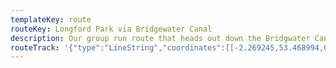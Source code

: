 ```yaml
---
templateKey: route
routeKey: Longford Park via Bridgewater Canal
description: Our group run route that heads out down the Bridgwater Canal to Throstle's Nest, then heads past Old Trafford Cricket Ground, through Longford Park before returning on the canal via Edge Lane
routeTrack: '{"type":"LineString","coordinates":[[-2.269245,53.468994,0],[-2.269295,53.468878,0],[-2.269423,53.46871,0],[-2.269626,53.468563,0],[-2.269816,53.468449,0],[-2.270071,53.468336,0],[-2.270307,53.468219,0],[-2.270537,53.468098,0],[-2.27075,53.467968,0],[-2.270974,53.467808,0],[-2.271186,53.467642,0],[-2.271392,53.467482,0],[-2.27158,53.467335,0],[-2.271751,53.467177,0],[-2.271888,53.467058,0],[-2.272085,53.466915,0],[-2.272329,53.466796,0],[-2.272574,53.466719,0],[-2.272729,53.466651,0],[-2.272984,53.466524,0],[-2.27323,53.466398,0],[-2.273472,53.466275,0],[-2.273701,53.466165,0],[-2.273982,53.466048,0],[-2.274262,53.465926,0],[-2.274424,53.465854,0],[-2.274683,53.46576,0],[-2.274992,53.465662,0],[-2.27527,53.465581,0],[-2.275531,53.465483,0],[-2.275841,53.465402,0],[-2.276148,53.465316,0],[-2.276456,53.465239,0],[-2.276758,53.465174,0],[-2.276937,53.465125,0],[-2.277268,53.465056,0],[-2.277559,53.464996,0],[-2.277856,53.464948,0],[-2.278172,53.464867,0],[-2.278505,53.464812,0],[-2.27884,53.464764,0],[-2.279163,53.464704,0],[-2.279489,53.464634,0],[-2.279773,53.464572,0],[-2.280096,53.46449,0],[-2.280416,53.464424,0],[-2.280655,53.464381,0],[-2.280974,53.464329,0],[-2.281284,53.464269,0],[-2.281474,53.464227,0],[-2.281603,53.464205,0],[-2.281727,53.464192,0],[-2.282039,53.464145,0],[-2.282223,53.464167,0],[-2.28236,53.464338,0],[-2.28265,53.46438,0],[-2.282788,53.464405,0],[-2.283072,53.464502,0],[-2.283151,53.46449,0],[-2.283197,53.464454,0],[-2.283032,53.464288,0],[-2.282894,53.4642,0],[-2.282676,53.464055,0],[-2.282521,53.463971,0],[-2.282239,53.463868,0],[-2.281955,53.463794,0],[-2.2819,53.463753,0],[-2.281921,53.463696,0],[-2.281998,53.463645,0],[-2.282014,53.463607,0],[-2.281993,53.463426,0],[-2.282004,53.463404,0],[-2.282027,53.463368,0],[-2.281955,53.463288,0],[-2.281976,53.463087,0],[-2.28193,53.462907,0],[-2.281885,53.462742,0],[-2.281862,53.462649,0],[-2.281809,53.462462,0],[-2.281737,53.462257,0],[-2.28166,53.462055,0],[-2.281585,53.461845,0],[-2.281551,53.46165,0],[-2.281501,53.461461,0],[-2.281353,53.4613,0],[-2.281166,53.461163,0],[-2.281339,53.461014,0],[-2.281573,53.460862,0],[-2.281748,53.460732,0],[-2.281987,53.460606,0],[-2.282219,53.460475,0],[-2.282335,53.460417,0],[-2.282584,53.4603,0],[-2.282833,53.460166,0],[-2.283045,53.460064,0],[-2.283172,53.460015,0],[-2.283434,53.459904,0],[-2.283665,53.45978,0],[-2.283794,53.459733,0],[-2.284044,53.459618,0],[-2.284167,53.459553,0],[-2.284402,53.45942,0],[-2.284634,53.459301,0],[-2.284835,53.459204,0],[-2.285091,53.459081,0],[-2.285352,53.458963,0],[-2.285572,53.458821,0],[-2.285824,53.458699,0],[-2.286093,53.458595,0],[-2.286384,53.458516,0],[-2.286642,53.458399,0],[-2.286872,53.458267,0],[-2.287113,53.45815,0],[-2.287367,53.45804,0],[-2.287636,53.45791,0],[-2.287872,53.457795,0],[-2.288144,53.457669,0],[-2.288378,53.457551,0],[-2.288672,53.457446,0],[-2.288915,53.457335,0],[-2.289207,53.457221,0],[-2.289442,53.45708,0],[-2.289714,53.456967,0],[-2.289962,53.456863,0],[-2.290166,53.45679,0],[-2.290459,53.456674,0],[-2.290729,53.456581,0],[-2.291018,53.456473,0],[-2.291061,53.456292,0],[-2.290942,53.456127,0],[-2.290716,53.455969,0],[-2.290526,53.455808,0],[-2.290317,53.455677,0],[-2.290109,53.455512,0],[-2.28993,53.45536,0],[-2.289721,53.455218,0],[-2.289517,53.455078,0],[-2.28932,53.45493,0],[-2.289129,53.454763,0],[-2.288931,53.454608,0],[-2.288707,53.45445,0],[-2.288512,53.454311,0],[-2.288351,53.4542,0],[-2.288158,53.454036,0],[-2.287994,53.453878,0],[-2.287822,53.453707,0],[-2.287622,53.453535,0],[-2.287503,53.453432,0],[-2.287338,53.453275,0],[-2.28717,53.453116,0],[-2.287191,53.453022,0],[-2.287325,53.452957,0],[-2.287415,53.45283,0],[-2.28744,53.452797,0],[-2.287461,53.452766,0],[-2.28748,53.45258,0],[-2.28732,53.452401,0],[-2.287308,53.452383,0],[-2.287285,53.452355,0],[-2.287081,53.452221,0],[-2.286953,53.452114,0],[-2.286894,53.452022,0],[-2.286913,53.451927,0],[-2.287098,53.451766,0],[-2.28743,53.451717,0],[-2.287739,53.451664,0],[-2.288036,53.451585,0],[-2.288353,53.451512,0],[-2.288646,53.45146,0],[-2.288828,53.451417,0],[-2.289134,53.45133,0],[-2.289414,53.451257,0],[-2.289695,53.45119,0],[-2.290018,53.451104,0],[-2.29031,53.450994,0],[-2.290487,53.450813,0],[-2.290602,53.450617,0],[-2.29068,53.450417,0],[-2.290689,53.450234,0],[-2.290706,53.450026,0],[-2.290726,53.449941,0],[-2.290771,53.449805,0],[-2.290807,53.44961,0],[-2.290879,53.449419,0],[-2.291038,53.449236,0],[-2.291156,53.44907,0],[-2.291264,53.44889,0],[-2.291382,53.448716,0],[-2.291501,53.448542,0],[-2.291552,53.448427,0],[-2.291635,53.44825,0],[-2.29173,53.448049,0],[-2.291882,53.447871,0],[-2.292027,53.447692,0],[-2.292111,53.447574,0],[-2.292237,53.44739,0],[-2.292271,53.447263,0],[-2.292402,53.447103,0],[-2.292625,53.446942,0],[-2.29284,53.446802,0],[-2.293058,53.446658,0],[-2.293275,53.446532,0],[-2.293347,53.44634,0],[-2.293519,53.446191,0],[-2.293725,53.446056,0],[-2.293911,53.445907,0],[-2.294111,53.445756,0],[-2.294367,53.445631,0],[-2.294563,53.44551,0],[-2.294777,53.445382,0],[-2.295007,53.445262,0],[-2.295106,53.445205,0],[-2.294913,53.445044,0],[-2.294624,53.444979,0],[-2.294561,53.444955,0],[-2.294514,53.444898,0],[-2.294614,53.444918,0],[-2.294937,53.444972,0],[-2.295231,53.445059,0],[-2.295372,53.445085,0],[-2.295542,53.445083,0],[-2.295717,53.445058,0],[-2.296049,53.445023,0],[-2.296193,53.444977,0],[-2.296462,53.444894,0],[-2.296793,53.444891,0],[-2.297119,53.444896,0],[-2.297433,53.444917,0],[-2.297757,53.444925,0],[-2.298065,53.444948,0],[-2.298396,53.444959,0],[-2.298736,53.444976,0],[-2.299056,53.44503,0],[-2.299215,53.445023,0],[-2.299307,53.444992,0],[-2.29935,53.444985,0],[-2.299417,53.444978,0],[-2.299421,53.444975,0],[-2.299704,53.444939,0],[-2.299999,53.444985,0],[-2.300307,53.445006,0],[-2.300642,53.445048,0],[-2.300975,53.445095,0],[-2.301283,53.445137,0],[-2.301578,53.445182,0],[-2.30192,53.445241,0],[-2.302242,53.445284,0],[-2.302593,53.445298,0],[-2.302794,53.445328,0],[-2.303119,53.44535,0],[-2.303454,53.44541,0],[-2.30379,53.445471,0],[-2.304134,53.445522,0],[-2.304425,53.445551,0],[-2.304749,53.445604,0],[-2.305076,53.445653,0],[-2.30538,53.445686,0],[-2.305683,53.445711,0],[-2.305963,53.445758,0],[-2.306149,53.445761,0],[-2.306141,53.445733,0],[-2.306019,53.445701,0],[-2.305906,53.445697,0],[-2.305586,53.445679,0],[-2.305433,53.445694,0],[-2.305253,53.445845,0],[-2.305049,53.445981,0],[-2.304877,53.446133,0],[-2.304713,53.446303,0],[-2.304576,53.446485,0],[-2.304446,53.446654,0],[-2.304302,53.446824,0],[-2.304152,53.446998,0],[-2.304015,53.447163,0],[-2.303868,53.447321,0],[-2.303707,53.447479,0],[-2.303516,53.447649,0],[-2.303323,53.44782,0],[-2.303169,53.447986,0],[-2.303013,53.448145,0],[-2.302864,53.448304,0],[-2.302686,53.44845,0],[-2.302499,53.448605,0],[-2.302308,53.448754,0],[-2.302191,53.44886,0],[-2.302034,53.449031,0],[-2.301863,53.449194,0],[-2.301704,53.449351,0],[-2.301532,53.449507,0],[-2.301398,53.449673,0],[-2.301348,53.449721,0],[-2.301319,53.449747,0],[-2.301295,53.449776,0],[-2.301278,53.449806,0],[-2.301195,53.449942,0],[-2.301055,53.450125,0],[-2.300951,53.450316,0],[-2.300888,53.450507,0],[-2.300889,53.450687,0],[-2.300958,53.450849,0],[-2.30104,53.450939,0],[-2.301068,53.450969,0],[-2.301123,53.451041,0],[-2.301159,53.451147,0],[-2.301231,53.451333,0],[-2.3015,53.451439,0],[-2.301767,53.451548,0],[-2.301966,53.451686,0],[-2.30215,53.451845,0],[-2.302344,53.452001,0],[-2.30256,53.452159,0],[-2.302676,53.452266,0],[-2.302873,53.45243,0],[-2.30307,53.452602,0],[-2.303268,53.452767,0],[-2.303461,53.452918,0],[-2.30365,53.453078,0],[-2.303845,53.453238,0],[-2.30399,53.45332,0],[-2.304315,53.453311,0],[-2.304649,53.453292,0],[-2.304934,53.453376,0],[-2.305146,53.45351,0],[-2.305356,53.45367,0],[-2.305456,53.453751,0],[-2.305523,53.453804,0],[-2.305591,53.453856,0],[-2.305652,53.453942,0],[-2.305399,53.45407,0],[-2.305192,53.454199,0],[-2.305184,53.454241,0],[-2.305347,53.454394,0],[-2.305572,53.454551,0],[-2.305756,53.454718,0],[-2.305933,53.454893,0],[-2.306114,53.455058,0],[-2.306336,53.455212,0],[-2.306557,53.455359,0],[-2.306784,53.4555,0],[-2.30702,53.455629,0],[-2.307287,53.455771,0],[-2.307394,53.455855,0],[-2.307653,53.455977,0],[-2.307898,53.456091,0],[-2.308113,53.456243,0],[-2.308276,53.456361,0],[-2.308518,53.456508,0],[-2.308514,53.456685,0],[-2.308343,53.456855,0],[-2.308272,53.457048,0],[-2.308212,53.457232,0],[-2.308157,53.457421,0],[-2.308125,53.457521,0],[-2.308081,53.457728,0],[-2.308045,53.457922,0],[-2.307976,53.458108,0],[-2.307927,53.458288,0],[-2.307861,53.458478,0],[-2.307747,53.45867,0],[-2.30762,53.458868,0],[-2.307494,53.459054,0],[-2.307405,53.459232,0],[-2.307268,53.459417,0],[-2.307163,53.459545,0],[-2.307064,53.459732,0],[-2.306946,53.459908,0],[-2.306833,53.460084,0],[-2.306792,53.460263,0],[-2.306669,53.460445,0],[-2.306507,53.460617,0],[-2.306325,53.46079,0],[-2.306114,53.460945,0],[-2.305952,53.461114,0],[-2.305783,53.461272,0],[-2.305559,53.461421,0],[-2.305373,53.461566,0],[-2.305144,53.461717,0],[-2.304972,53.461846,0],[-2.304967,53.461883,0],[-2.304761,53.462021,0],[-2.304538,53.462167,0],[-2.304297,53.462315,0],[-2.304078,53.462467,0],[-2.303861,53.462599,0],[-2.303627,53.462724,0],[-2.30339,53.462852,0],[-2.303124,53.462965,0],[-2.302827,53.463074,0],[-2.302542,53.463183,0],[-2.302332,53.463271,0],[-2.302094,53.463394,0],[-2.301871,53.463516,0],[-2.301617,53.463628,0],[-2.301382,53.463721,0],[-2.301079,53.463818,0],[-2.300928,53.463859,0],[-2.30078,53.46391,0],[-2.300467,53.464,0],[-2.300206,53.464061,0],[-2.299912,53.464144,0],[-2.299615,53.464212,0],[-2.299321,53.464274,0],[-2.299016,53.464338,0],[-2.298756,53.464387,0],[-2.298443,53.464438,0],[-2.298139,53.464493,0],[-2.29799,53.464521,0],[-2.297692,53.464569,0],[-2.29739,53.464602,0],[-2.297073,53.464661,0],[-2.296757,53.464703,0],[-2.296424,53.464725,0],[-2.296088,53.464746,0],[-2.29576,53.464766,0],[-2.295435,53.464782,0],[-2.295123,53.464778,0],[-2.294798,53.464776,0],[-2.294475,53.46477,0],[-2.294157,53.464767,0],[-2.29385,53.464787,0],[-2.293527,53.464806,0],[-2.293218,53.464825,0],[-2.292893,53.464791,0],[-2.292536,53.464744,0],[-2.29221,53.464707,0],[-2.291898,53.464679,0],[-2.29158,53.464553,0],[-2.291317,53.464345,0],[-2.291004,53.464391,0],[-2.290662,53.464404,0],[-2.290349,53.46439,0],[-2.290051,53.464355,0],[-2.289714,53.464299,0],[-2.289527,53.46425,0],[-2.289216,53.464209,0],[-2.288938,53.464122,0],[-2.28866,53.464021,0],[-2.28847,53.46395,0],[-2.288138,53.463839,0],[-2.288006,53.463828,0],[-2.287849,53.46381,0],[-2.287518,53.463782,0],[-2.287196,53.463775,0],[-2.28686,53.463879,0],[-2.286537,53.463939,0],[-2.286206,53.464016,0],[-2.285894,53.464042,0],[-2.285675,53.464055,0],[-2.28552,53.464075,0],[-2.285187,53.464056,0],[-2.284846,53.464019,0],[-2.284499,53.464026,0],[-2.284178,53.464096,0],[-2.283838,53.464097,0],[-2.28349,53.464115,0],[-2.283179,53.464128,0],[-2.282839,53.464189,0],[-2.282603,53.464242,0],[-2.282289,53.464256,0],[-2.28194,53.464287,0],[-2.281622,53.464353,0],[-2.28161,53.464373,0],[-2.281901,53.464333,0],[-2.282034,53.46431,0],[-2.282166,53.464286,0],[-2.282264,53.464262,0],[-2.282195,53.464141,0],[-2.282012,53.464161,0],[-2.281871,53.464192,0],[-2.281581,53.464248,0],[-2.281294,53.464302,0],[-2.280995,53.46437,0],[-2.280948,53.464386,0],[-2.28076,53.464441,0],[-2.280716,53.464457,0],[-2.280667,53.46447,0],[-2.280527,53.464517,0],[-2.280267,53.464625,0],[-2.279981,53.464701,0],[-2.279675,53.464757,0],[-2.279366,53.464807,0],[-2.279057,53.464868,0],[-2.278801,53.46492,0],[-2.278512,53.464991,0],[-2.278222,53.465069,0],[-2.277928,53.465131,0],[-2.277735,53.465169,0],[-2.277434,53.465227,0],[-2.277129,53.465282,0],[-2.276831,53.465339,0],[-2.276542,53.465406,0],[-2.276263,53.465505,0],[-2.276219,53.46552,0],[-2.275941,53.465607,0],[-2.275652,53.465686,0],[-2.275365,53.465776,0],[-2.275092,53.465867,0],[-2.274823,53.465953,0],[-2.274651,53.466023,0],[-2.274376,53.466117,0],[-2.2742,53.466182,0],[-2.273944,53.466293,0],[-2.273685,53.466405,0],[-2.273433,53.46653,0],[-2.273161,53.466614,0],[-2.272847,53.466708,0],[-2.272583,53.4668,0],[-2.272301,53.46687,0],[-2.272065,53.466911,0],[-2.271907,53.46703,0],[-2.271708,53.467213,0],[-2.271533,53.467403,0],[-2.27134,53.467551,0],[-2.271159,53.467655,0],[-2.270985,53.467808,0],[-2.270848,53.467906,0],[-2.270627,53.46805,0],[-2.270437,53.468173,0],[-2.27019,53.468309,0],[-2.269924,53.468426,0],[-2.269749,53.468504,0],[-2.26953,53.468637,0],[-2.269303,53.468788,0],[-2.269178,53.468971,0]]}'
---
```

